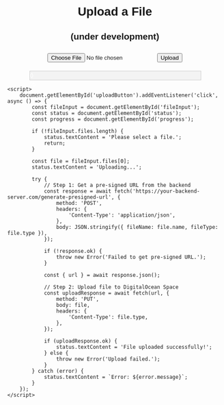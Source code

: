 <!DOCTYPE html>
<html lang="en">
<head>
    <meta charset="UTF-8">
    <meta name="viewport" content="width=device-width, initial-scale=1.0">
    <title>Upload to DigitalOcean Spaces</title>
    <style>
        body {
            font-family: Arial, sans-serif;
            margin: 20px;
        }
        .upload-container {
            max-width: 400px;
            margin: 0 auto;
            text-align: center;
        }
        input[type="file"] {
            margin: 10px 0;
        }
        .progress-bar {
            width: 100%;
            background: #f3f3f3;
            border: 1px solid #ccc;
            height: 20px;
            margin-top: 10px;
            position: relative;
        }
        .progress-bar div {
            background: #4caf50;
            width: 0;
            height: 100%;
            text-align: center;
            color: white;
            line-height: 20px;
        }
    </style>
</head>
<body>
    <div class="upload-container">
        <h1>Upload a File</h1>
        <h2>(under development)</h2>
        <input type="file" id="fileInput">
        <button id="uploadButton">Upload</button>
        <div class="progress-bar">
            <div id="progress" style="width: 0%;">0%</div>
        </div>
        <p id="status"></p>
    </div>

    <script>
        document.getElementById('uploadButton').addEventListener('click', async () => {
            const fileInput = document.getElementById('fileInput');
            const status = document.getElementById('status');
            const progress = document.getElementById('progress');

            if (!fileInput.files.length) {
                status.textContent = 'Please select a file.';
                return;
            }

            const file = fileInput.files[0];
            status.textContent = 'Uploading...';

            try {
                // Step 1: Get a pre-signed URL from the backend
                const response = await fetch('https://your-backend-server.com/generate-presigned-url', {
                    method: 'POST',
                    headers: {
                        'Content-Type': 'application/json',
                    },
                    body: JSON.stringify({ fileName: file.name, fileType: file.type }),
                });

                if (!response.ok) {
                    throw new Error('Failed to get pre-signed URL.');
                }

                const { url } = await response.json();

                // Step 2: Upload file to DigitalOcean Space
                const uploadResponse = await fetch(url, {
                    method: 'PUT',
                    body: file,
                    headers: {
                        'Content-Type': file.type,
                    },
                });

                if (uploadResponse.ok) {
                    status.textContent = 'File uploaded successfully!';
                } else {
                    throw new Error('Upload failed.');
                }
            } catch (error) {
                status.textContent = `Error: ${error.message}`;
            }
        });
    </script>
</body>
</html>

<!-- Add blank spaces -->
<div style="height: 50px;"></div>


